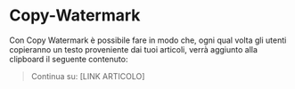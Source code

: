 # Copy-Watermark

Con Copy Watermark è possibile fare in modo che, ogni qual volta gli utenti copieranno un testo proveniente dai tuoi articoli, verrà aggiunto alla clipboard il seguente contenuto:

> Continua su: [LINK ARTICOLO]
